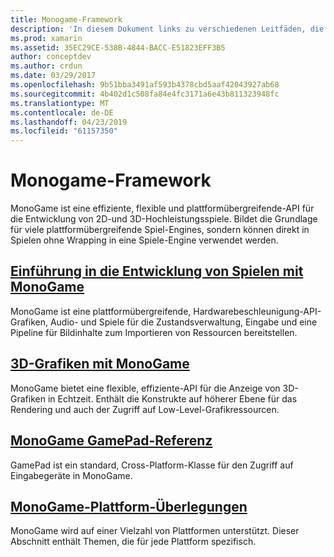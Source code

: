 ```yaml
---
title: Monogame-Framework
description: 'In diesem Dokument links zu verschiedenen Leitfäden, die Entwicklung von Spielen mit MonoGame beschreiben: eine Übersicht über, Diskussionen über 3D-Grafiken und Gamepads, und beleuchtet die plattformspezifischen Überlegungen.'
ms.prod: xamarin
ms.assetid: 35EC29CE-538B-4844-BACC-E51823EFF3B5
author: conceptdev
ms.author: crdun
ms.date: 03/29/2017
ms.openlocfilehash: 9b51bba3491af593b4378cbd5aaf42043927ab68
ms.sourcegitcommit: 4b402d1c508fa84e4fc3171a6e43b811323948fc
ms.translationtype: MT
ms.contentlocale: de-DE
ms.lasthandoff: 04/23/2019
ms.locfileid: "61157350"
---
```

# <a name="monogame-framework"></a>Monogame-Framework

MonoGame ist eine effiziente, flexible und plattformübergreifende-API für die Entwicklung von 2D-und 3D-Hochleistungsspiele. Bildet die Grundlage für viele plattformübergreifende Spiel-Engines, sondern können direkt in Spielen ohne Wrapping in eine Spiele-Engine verwendet werden.

## <a name="introduction-to-game-development-with-monogamegraphics-gamesmonogameintroductionindexmd"></a>[Einführung in die Entwicklung von Spielen mit MonoGame](~/graphics-games/monogame/introduction/index.md)

MonoGame ist eine plattformübergreifende, Hardwarebeschleunigung-API-Grafiken, Audio- und Spiele für die Zustandsverwaltung, Eingabe und eine Pipeline für Bildinhalte zum Importieren von Ressourcen bereitstellen.

## <a name="3d-graphics-with-monogamegraphics-gamesmonogame3dindexmd"></a>[3D-Grafiken mit MonoGame](~/graphics-games/monogame/3d/index.md)

MonoGame bietet eine flexible, effiziente-API für die Anzeige von 3D-Grafiken in Echtzeit. Enthält die Konstrukte auf höherer Ebene für das Rendering und auch der Zugriff auf Low-Level-Grafikressourcen.

## <a name="monogame-gamepad-referencegraphics-gamesmonogameinputmd"></a>[MonoGame GamePad-Referenz](~/graphics-games/monogame/input.md)

GamePad ist ein standard, Cross-Platform-Klasse für den Zugriff auf Eingabegeräte in MonoGame.

## <a name="monogame-platform-specific-considerationsgraphics-gamesmonogameplatformsindexmd"></a>[MonoGame-Plattform-Überlegungen](~/graphics-games/monogame/platforms/index.md)

MonoGame wird auf einer Vielzahl von Plattformen unterstützt. Dieser Abschnitt enthält Themen, die für jede Plattform spezifisch.
